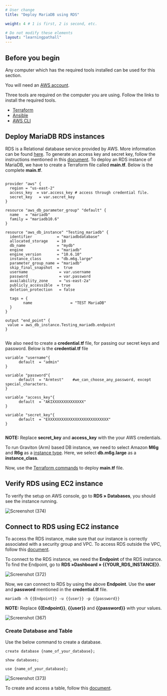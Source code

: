 ```yaml
---
# User change
title: "Deploy MariaDB using RDS"

weight: 4 # 1 is first, 2 is second, etc.

# Do not modify these elements
layout: "learningpathall"
---
```

## Before you begin

Any computer which has the required tools installed can be used for this section. 

You will need an [AWS account](https://portal.aws.amazon.com/billing/signup?nc2=h_ct&src=default&redirect_url=https%3A%2F%2Faws.amazon.com%2Fregistration-confirmation#/start). 

Three tools are required on the computer you are using. Follow the links to install the required tools.
* [Terraform](/install-tools/terraform)
* [Ansible](https://www.cyberciti.biz/faq/how-to-install-and-configure-latest-version-of-ansible-on-ubuntu-linux/)
* [AWS CLI](https://docs.aws.amazon.com/cli/latest/userguide/getting-started-install.html)

## Deploy MariaDB RDS instances

RDS is a Relational database service provided by AWS. More information can be found [here](https://docs.aws.amazon.com/AmazonRDS/latest/UserGuide/CHAP_GettingStarted.CreatingConnecting.MariaDB.html). 
To generate an access key and secret key, follow the instructions mentioned in this [document](/learning-paths/server-and-cloud/mariadb/ec2_deployment#generate-access-keys-access-key-id-and-secret-access-key).
To deploy an RDS instance of MariaDB, we have to create a Terraform file called **main.tf**. Below is the complete **main.tf**.

```console

provider "aws" {
  region = "us-east-2"
  access_key  = var.access_key # access through credential file.
  secret_key   = var.secret_key
}

resource "aws_db_parameter_group" "default" {
  name   = "mariadb"
  family = "mariadb10.6"
}

resource "aws_db_instance" "Testing_mariadb" {
  identifier           = "mariadbdatabase"
  allocated_storage    = 10
  db_name              = "mydb"
  engine               = "mariadb"
  engine_version       = "10.6.10"
  instance_class       = "db.m6g.large"
  parameter_group_name = "mariadb"
  skip_final_snapshot  =  true
  username              = var.username
  password              = var.password
  availability_zone     = "us-east-2a"
  publicly_accessible  = true
  deletion_protection   = false

  tags = {
        name                 = "TEST MariaDB"
  }
}

output "end_point" {
 value = aws_db_instance.Testing_mariadb.endpoint
}


```  

We also need to create a **credential.tf** file, for passing our secret keys and password. Below is the **credential.tf** file

```console
variable "username"{
      default  = "admin"
}

variable "password"{
      default  = "Armtest"    #we_can_choose_any_password, except special_characters.
}

variable "access_key"{
      default  = "AKIXXXXXXXXXXXXXX"
}

variable "secret_key"{
      default  = "EXXXXXXXXXXXXXXXXXXXXXXXXXXX"
}


```
**NOTE:** Replace **secret_key** and **access_key** with the your AWS credentials.

To run Graviton (Arm) based DB instance, we need to select Amazon **M6g** and **R6g** as a [instance type](https://aws.amazon.com/blogs/database/key-considerations-in-moving-to-graviton2-for-amazon-rds-and-amazon-aurora-databases/). Here, we select **db.m6g.large** as a **instance_class**. 

Now, use the [Terraform commands](/learning-paths/server-and-cloud/aws/terraform#terraform-commands) to deploy **main.tf** file.


## Verify RDS using EC2 instance


To verify the setup on AWS console, go to **RDS » Databases**, you should see the instance running.  

![Screenshot (374)](https://user-images.githubusercontent.com/92315883/218340185-097c876e-2c3c-4630-adef-ac9b905c08ec.png)


## Connect to RDS using EC2 instance

To access the RDS instance, make sure that our instance is correctly associated with a security group and VPC. To access RDS outside the VPC, follow this [document](https://docs.aws.amazon.com/AmazonRDS/latest/UserGuide/CHAP_CommonTasks.Connect.html).

To connect to the RDS instance, we need the **Endpoint** of the RDS instance. To find the Endpoint, go to **RDS »Dashboard » {{YOUR_RDS_INSTANCE}}**.

![Screenshot (372)](https://user-images.githubusercontent.com/92315883/218339661-0ac51c95-8789-42bc-962c-0b43fc64fb5b.png)


Now, we can connect to RDS by using the above **Endpoint**. Use the **user** and **password** mentioned in the **credential.tf** file.

```console
mariadb -h {{Endpoint}} -u {{user}} -p {{password}}
```
**NOTE:** Replace **{{Endpoint}}**, **{{user}}** and **{{password}}** with your values.

![Screenshot (367)](https://user-images.githubusercontent.com/92315883/218339637-ecfb3c9f-d17f-43dc-a25f-27e5c330f750.png)

### Create Database and Table
Use the below command to create a database.

```console
create database {name_of_your_database};
```
```console
show databases;
```
```console
use {name_of_your_database};
```
![Screenshot (373)](https://user-images.githubusercontent.com/92315883/218339705-fef60d7b-cd76-406d-9fc2-4374cf1d5ee4.png)

To create and access a table, follow this [document](/learning-paths/server-and-cloud/mariadb/ec2_deployment#access-database-and-create-table).

